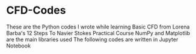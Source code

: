 # CFD-Codes
These are the Python codes I wrote while learning Basic CFD from Lorena Barba's 12 Steps To Navier Stokes Practical Course
NumPy and Matplotlib are the main libraries used
The following codes are written in Jupyter Notebook

